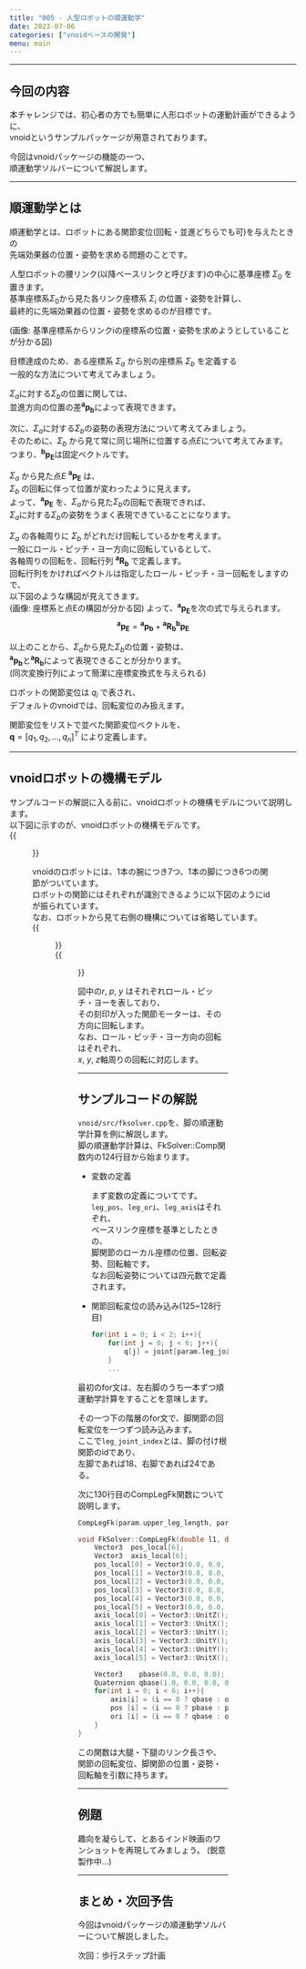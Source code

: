 ```yaml
---
title: "005 - 人型ロボットの順運動学"
date: 2023-07-06
categories: ["vnoidベースの開発"]
menu: main
---
```


---

## 今回の内容

本チャレンジでは、初心者の方でも簡単に人形ロボットの運動計画ができるように、  
vnoidというサンプルパッケージが用意されております。

今回はvnoidパッケージの機能の一つ、  
順運動学ソルバーについて解説します。

---

## 順運動学とは
順運動学とは、ロボットにある関節変位(回転・並進どちらでも可)を与えたときの  
先端効果器の位置・姿勢を求める問題のことです。

人型ロボットの腰リンク(以降ベースリンクと呼びます)の中心に基準座標 $\Sigma_0$ を置きます。  
基準座標系$\Sigma_0$から見た各リンク座標系 $\Sigma_i$ の位置・姿勢を計算し、  
最終的に先端効果器の位置・姿勢を求めるのが目標です。

(画像: 基準座標系からリンクiの座標系の位置・姿勢を求めようとしていることが分かる図)

目標達成のため、ある座標系 $\Sigma_a$ から別の座標系 $\Sigma_b$ を定義する  
一般的な方法について考えてみましょう。

$\Sigma_a$に対する$\Sigma_b$の位置に関しては、  
並進方向の位置の差$\boldsymbol{{}^ap_b}$によって表現できます。

次に、$\Sigma_a$に対する$\Sigma_b$の姿勢の表現方法について考えてみましょう。  
そのために、$\Sigma_b$ から見て常に同じ場所に位置する点$E$について考えてみます。  
つまり、$\boldsymbol{{}^bp_E}$は固定ベクトルです。

$\Sigma_a$ から見た点$E$ $\boldsymbol{{}^ap_E}$ は、  
$\Sigma_b$ の回転に伴って位置が変わったように見えます。  
よって、$\boldsymbol{{}^ap_E}$ を、$\Sigma_a$から見た$\Sigma_b$の回転で表現できれば、  
$\Sigma_a$に対する$\Sigma_b$の姿勢をうまく表現できていることになります。

$\Sigma_a$ の各軸周りに $\Sigma_b$ がどれだけ回転しているかを考えます。  
一般にロール・ピッチ・ヨー方向に回転しているとして、  
各軸周りの回転を、回転行列 $\boldsymbol{{}^aR_b}$ で定義します。  
回転行列をかければベクトルは指定したロール・ピッチ・ヨー回転をしますので、  
以下図のような構図が見えてきます。  
(画像: 座標系と点Eの構図が分かる図)
よって、$\boldsymbol{{}^ap_E}$を次の式で与えられます。  
$$ \boldsymbol{{}^ap_E} = \boldsymbol{{}^ap_b} + \boldsymbol{{}^aR_b} \boldsymbol{{}^bp_E} $$  

以上のことから、$\Sigma_a$から見た$\Sigma_b$の位置・姿勢は、  
$\boldsymbol{{}^ap_b}$と$\boldsymbol{{}^aR_b}$によって表現できることが分かります。  
(同次変換行列によって簡潔に座標変換式を与えられる)

ロボットの関節変位は $q_i$ で表され、  
デフォルトのvnoidでは、回転変位のみ扱えます。

関節変位をリストで並べた関節変位ベクトルを、  
$\boldsymbol{q} = [q_1, q_2, ..., q_n]^T$ により定義します。

---

## vnoidロボットの機構モデル

サンプルコードの解説に入る前に、vnoidロボットの機構モデルについて説明します。  
以下図に示すのが、vnoidロボットの機構モデルです。  
{{<figure src="./biped_robot_model.png" class="center" alt="vnoidロボットの機構モデル" width="50%">}}

vnoidのロボットには、1本の腕につき7つ、1本の脚につき6つの関節がついています。  
ロボットの関節にはそれぞれが識別できるように以下図のようにidが振られています。  
なお、ロボットから見て右側の機構については省略しています。  
{{<figure src="./biped_arm_model.png" class="center" alt="腕の機構モデル" width="50%">}}  
{{<figure src="./biped_leg_model.png" class="center" alt="脚の機構モデル" width="35%">}}


図中の$r$, $p$, $y$ はそれぞれロール・ピッチ・ヨーを表しており、  
その刻印が入った関節モーターは、その方向に回転します。  
なお、ロール・ピッチ・ヨー方向の回転はそれぞれ、  
$x$, $y$, $z$軸周りの回転に対応します。

---

## サンプルコードの解説

`vnoid/src/fksolver.cpp`を、脚の順運動学計算を例に解説します。  
脚の順運動学計算は、FkSolver::Comp関数内の124行目から始まります。

-	変数の定義

	まず変数の定義についてです。  
	`leg_pos`、`leg_ori`、`leg_axis`はそれぞれ、  
	ベースリンク座標を基準としたときの、  
	脚関節のローカル座標の位置、回転姿勢、回転軸です。  
	なお回転姿勢については四元数で定義されます。

-	関節回転変位の読み込み(125~128行目)


	```cpp
	for(int i = 0; i < 2; i++){
		for(int j = 0; j < 6; j++){
			q[j] = joint[param.leg_joint_index[i] + j].q;
		}
		...
	```

最初のfor文は、左右脚のうち一本ずつ順運動学計算をすることを意味します。

その一つ下の階層のfor文で、脚関節の回転変位を一つずつ読み込みます。  
ここで`leg_joint_index`とは、脚の付け根関節のidであり、  
左脚であれば18、右脚であれば24である。

次に130行目のCompLegFk関数について説明します。  
```cpp
CompLegFk(param.upper_leg_length, param.lower_leg_length, q, &leg_pos[i][0], &leg_ori[i][0], &leg_axis[i][0]);
```

```cpp
void FkSolver::CompLegFk(double l1, double l2, const double* q, Vector3* pos, Quaternion* ori, Vector3* axis){
    Vector3  pos_local[6];
    Vector3  axis_local[6];
    pos_local[0] = Vector3(0.0, 0.0, 0.0);
    pos_local[1] = Vector3(0.0, 0.0, 0.0);
    pos_local[2] = Vector3(0.0, 0.0, 0.0);
    pos_local[3] = Vector3(0.0, 0.0, -l1);
    pos_local[4] = Vector3(0.0, 0.0, -l2);
    pos_local[5] = Vector3(0.0, 0.0, 0.0);
    axis_local[0] = Vector3::UnitZ();
    axis_local[1] = Vector3::UnitX();
    axis_local[2] = Vector3::UnitY();
    axis_local[3] = Vector3::UnitY();
    axis_local[4] = Vector3::UnitY();
    axis_local[5] = Vector3::UnitX();

    Vector3    pbase(0.0, 0.0, 0.0);
    Quaternion qbase(1.0, 0.0, 0.0, 0.0);
    for(int i = 0; i < 6; i++){
        axis[i] = (i == 0 ? qbase : ori[i-1])*axis_local[i];
        pos [i] = (i == 0 ? pbase : pos[i-1]) + (i == 0 ? qbase : ori[i-1])*pos_local[i];
        ori [i] = (i == 0 ? qbase : ori[i-1])*AngleAxis(q[i], axis_local[i]);
    }
}
```
この関数は大腿・下腿のリンク長さや、  
関節の回転変位、脚関節の位置・姿勢・回転軸を引数に持ちます。





---

## 例題

趣向を凝らして、とあるインド映画のワンショットを再現してみましょう。
(鋭意製作中...)

---

## まとめ・次回予告

今回はvnoidパッケージの順運動学ソルバーについて解説しました。

次回：歩行ステップ計画
